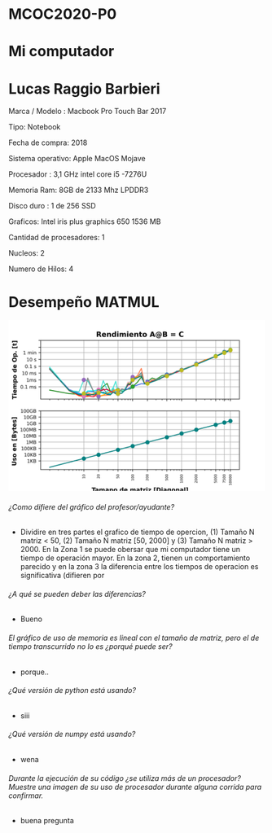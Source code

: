 # MCOC2020-P0
# Mi computador 
# Lucas Raggio Barbieri 

Marca / Modelo : Macbook  Pro Touch  Bar 2017 

Tipo: Notebook 

Fecha de compra: 2018 

Sistema operativo: Apple MacOS Mojave

Procesador : 3,1 GHz intel core i5 -7276U

Memoria Ram:  8GB de 2133 Mhz  LPDDR3

Disco duro : 1 de 256 SSD 

Graficos: Intel iris plus graphics 650 1536 MB 

Cantidad de procesadores: 1 

Nucleos: 2 

Numero de Hilos: 4 

# Desempeño MATMUL

![alt text](https://github.com/LucasRaggio/MCOC2020-P0/blob/master/filename.png?raw=true)


###### ¿Como difiere del gráfico del profesor/ayudante?
- Dividire en tres partes el grafico de tiempo de opercion, (1) Tamaño N matriz < 50, (2) Tamaño N matriz [50, 2000] y (3) Tamaño N matriz > 2000. 
En la Zona 1 se puede obersar que mi computador tiene un tiempo de operación mayor. En la zona 2, tienen un comportamiento parecido y en la zona 3 la diferencia entre los tiempos de operacion es significativa (difieren por 

###### ¿A qué se pueden deber las diferencias?
- Bueno 

###### El gráfico de uso de memoria es lineal con el tamaño de matriz, pero el de tiempo transcurrido no lo es ¿porqué puede ser?
- porque.. 

###### ¿Qué versión de python está usando?
- siii 

###### ¿Qué versión de numpy está usando?
- wena 

###### Durante la ejecución de su código ¿se utiliza más de un procesador? Muestre una imagen de su uso de procesador durante alguna corrida para confirmar. 
- buena pregunta 
